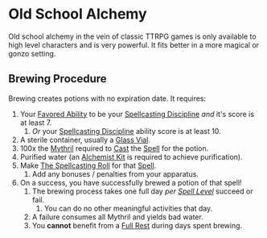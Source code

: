 # Old School Alchemy

Old school alchemy in the vein of classic TTRPG games is only available to high level characters and is very powerful. It fits better in a more magical or gonzo setting.

## Brewing Procedure

Brewing creates potions with no expiration date. It requires:

1. Your [Favored Ability](../../Player%20Characters/Favored%20Ability.md) to be your [Spellcasting Discipline](../The%20Spellcasting%20Disciplines/Spellcasting%20Disciplines.md) *and* it's score is at least 7.
	1. *Or* your [Spellcasting Discipline](../The%20Spellcasting%20Disciplines/Spellcasting%20Disciplines.md) ability score is at least 10.
2. A sterile container, usually a [Glass Vial](../../Items/Individual%20Item%20Cards/Gear/10%20Coins/Glass%20Vial.md).
3. 100x the [Mythril](../Mythril.md) required to [Cast](../Spellcasting/Spellcasting.md) the [Spell](../Spellcasting/Spells.md) for the potion.
4. Purified water (an [Alchemist Kit](../../Items/Individual%20Item%20Cards/Gear/50%20Coins/Alchemist%20Kit.md) is required to achieve purification).
5. Make [The Spellcasting Roll](../Spellcasting/Spellcasting.md#The%20Spellcasting%20Roll) for that [Spell](../Spellcasting/Spells.md).
	1. Add any bonuses / penalties from your apparatus.
6. On a success, you have successfully brewed a potion of that spell!
	1. The brewing process takes one full day *per [Spell Level](../Spells/Spell%20Level.md)* succeed or fail.
		1. You can do no other meaningful activities that day.
	2. A failure consumes all Mythril and yields bad water.
	3. You **cannot** benefit from a [Full Rest](../../Game%20Procedures/Resting.md#Full%20Rest) during days spent brewing.

